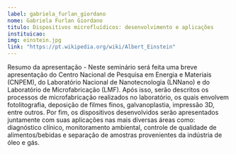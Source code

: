 ```yaml
---
label: gabriela_furlan_giordano
nome: Gabriela Furlan Giordano
titulo: Dispositivos microfluídicos: desenvolvimento e aplicações
instituicao:
img: einstein.jpg
link: "https://pt.wikipedia.org/wiki/Albert_Einstein"
---
```


Resumo da apresentação - Neste seminário será feita uma breve apresentação do Centro Nacional de Pesquisa em Energia e Materiais (CNPEM), do Laboratório Nacional de 
Nanotecnologia (LNNano) e do Laboratório de Microfabricação (LMF). Após isso, serão descritos os processos de microfabricação realizados no laboratório, os quais 
envolvem fotolitografia, deposição de filmes finos, galvanoplastia, impressão 3D, entre outros. Por fim, os dispositivos desenvolvidos serão apresentados juntamente 
com suas aplicações nas mais diversas áreas como: diagnóstico clínico, monitoramento ambiental, controle de qualidade de alimentos/bebidas e separação de amostras 
provenientes da indústria de óleo e gás.
